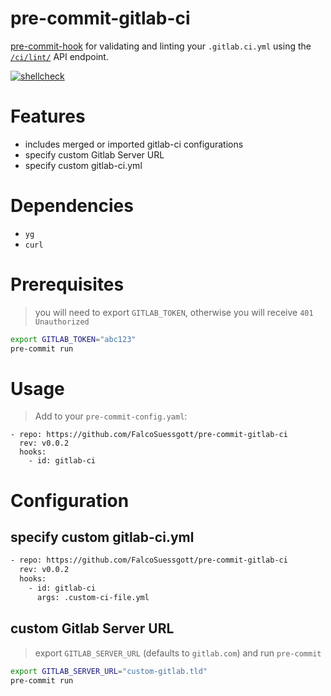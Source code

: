# pre-commit-gitlab-ci

[pre-commit-hook](https://pre-commit.com) for validating and linting your `.gitlab.ci.yml` using the [`/ci/lint/`](https://docs.gitlab.com/ee/api/lint.html) API endpoint.

[![shellcheck](https://github.com/FalcoSuessgott/pre-commit-gitlab-ci/actions/workflows/shellcheck.yml/badge.svg)](https://github.com/FalcoSuessgott/pre-commit-gitlab-ci/actions/workflows/shellcheck.yml)

# Features
* includes merged or imported gitlab-ci configurations
* specify custom Gitlab Server URL
* specify custom gitlab-ci.yml

# Dependencies
* `yg`
* `curl`

# Prerequisites
> you will need to export `GITLAB_TOKEN`, otherwise you will receive `401 Unauthorized`
```bash
export GITLAB_TOKEN="abc123"
pre-commit run
```

# Usage
> Add to your `pre-commit-config.yaml`:
```
- repo: https://github.com/FalcoSuessgott/pre-commit-gitlab-ci
  rev: v0.0.2
  hooks:
    - id: gitlab-ci
```

# Configuration
## specify custom gitlab-ci.yml
```bash
- repo: https://github.com/FalcoSuessgott/pre-commit-gitlab-ci
  rev: v0.0.2
  hooks:
    - id: gitlab-ci
      args: .custom-ci-file.yml
```

## custom Gitlab Server URL
> export `GITLAB_SERVER_URL` (defaults to `gitlab.com`) and run `pre-commit`
```bash
export GITLAB_SERVER_URL="custom-gitlab.tld"
pre-commit run
```